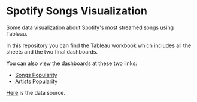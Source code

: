 # Spotify Songs Visualization
 Some data visualization about Spotify's most streamed songs using Tableau.

 In this repository you can find the Tableau workbook which includes all the sheets and the two final dashboards.
 
You can also view the dashboards at these two links:
- [Songs Popularity](https://public.tableau.com/app/profile/giovanni.cutr./viz/SpotifyMostStreamedSongs-SongsPopularity/SongsPopularity)
- [Artists Popularity](https://public.tableau.com/app/profile/giovanni.cutr./viz/SpotifyMostStreamedSongs-ArtistsPopularity/ArtistsPopularity)

[Here](https://www.kaggle.com/datasets/nelgiriyewithana/top-spotify-songs-2023/) is the data source.
